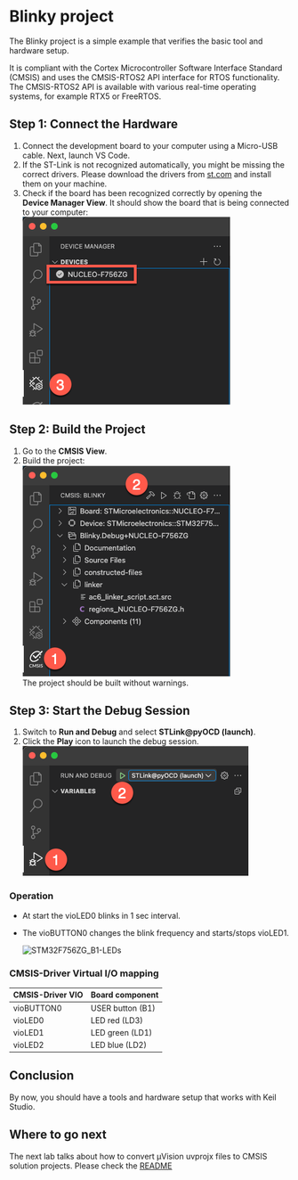 # Blinky project

The Blinky project is a simple example that verifies the basic tool and hardware setup.

It is compliant with the Cortex Microcontroller Software Interface Standard (CMSIS) and uses the CMSIS-RTOS2 API
interface for RTOS functionality. The CMSIS-RTOS2 API is available with various real-time operating systems, for
example RTX5 or FreeRTOS.

## Step 1: Connect the Hardware

1. Connect the development board to your computer using a Micro-USB cable. Next, launch VS Code.
2. If the ST-Link is not recognized automatically, you might be missing the correct drivers. Please download the
   drivers from [st.com](https://www.st.com/en/development-tools/stsw-link009.html#st-get-software) and install them
   on your machine.
3. Check if the board has been recognized correctly by opening the **Device Manager View**. It should show the board
   that is being connected to your computer:  
   ![NUCLEO-F756ZG connected to the computer](./img/ConnectedDevice.png)

## Step 2: Build the Project

1. Go to the **CMSIS View**.
2. Build the project:  
   ![Build the project in the CMSIS View](./img/BuildProject.png)  
   The project should be built without warnings.

## Step 3: Start the Debug Session

1. Switch to **Run and Debug** and select **STLink@pyOCD (launch)**.
2. Click the **Play** icon to launch the debug session.  
   ![Starting a debug session](./img/DebugView.png)

### Operation

- At start the vioLED0 blinks in 1 sec interval.
- The vioBUTTON0 changes the blink frequency and starts/stops vioLED1.

  ![STM32F756ZG_B1-LEDs](https://github.com/user-attachments/assets/33bfe7b3-e4cb-4d66-85e7-a579bace7356)

### CMSIS-Driver Virtual I/O mapping

| CMSIS-Driver VIO      | Board component
|:----------------------|:--------------------------------------
| vioBUTTON0            | USER button (B1)
| vioLED0               | LED red     (LD3)
| vioLED1               | LED green   (LD1)
| vioLED2               | LED blue    (LD2)

## Conclusion

By now, you should have a tools and hardware setup that works with Keil Studio.

## Where to go next

The next lab talks about how to convert µVision uvprojx files to CMSIS solution projects. Please check the
[README](../uv2csolution/README.md)
